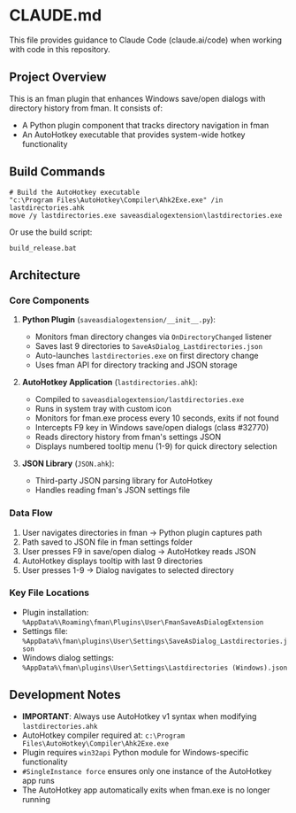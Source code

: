 # CLAUDE.md

This file provides guidance to Claude Code (claude.ai/code) when working with code in this repository.

## Project Overview

This is an fman plugin that enhances Windows save/open dialogs with directory history from fman. It consists of:
- A Python plugin component that tracks directory navigation in fman
- An AutoHotkey executable that provides system-wide hotkey functionality

## Build Commands

```batch
# Build the AutoHotkey executable
"c:\Program Files\AutoHotkey\Compiler\Ahk2Exe.exe" /in lastdirectories.ahk
move /y lastdirectories.exe saveasdialogextension\lastdirectories.exe
```

Or use the build script:
```batch
build_release.bat
```

## Architecture

### Core Components

1. **Python Plugin** (`saveasdialogextension/__init__.py`):
   - Monitors fman directory changes via `OnDirectoryChanged` listener
   - Saves last 9 directories to `SaveAsDialog_Lastdirectories.json`
   - Auto-launches `lastdirectories.exe` on first directory change
   - Uses fman API for directory tracking and JSON storage

2. **AutoHotkey Application** (`lastdirectories.ahk`):
   - Compiled to `saveasdialogextension/lastdirectories.exe`
   - Runs in system tray with custom icon
   - Monitors for fman.exe process every 10 seconds, exits if not found
   - Intercepts F9 key in Windows save/open dialogs (class #32770)
   - Reads directory history from fman's settings JSON
   - Displays numbered tooltip menu (1-9) for quick directory selection

3. **JSON Library** (`JSON.ahk`):
   - Third-party JSON parsing library for AutoHotkey
   - Handles reading fman's JSON settings file

### Data Flow

1. User navigates directories in fman → Python plugin captures path
2. Path saved to JSON file in fman settings folder
3. User presses F9 in save/open dialog → AutoHotkey reads JSON
4. AutoHotkey displays tooltip with last 9 directories
5. User presses 1-9 → Dialog navigates to selected directory

### Key File Locations

- Plugin installation: `%AppData%\Roaming\fman\Plugins\User\FmanSaveAsDialogExtension`
- Settings file: `%AppData%\fman\plugins\User\Settings\SaveAsDialog_Lastdirectories.json`
- Windows dialog settings: `%AppData%\fman\plugins\User\Settings\Lastdirectories (Windows).json`

## Development Notes

- **IMPORTANT**: Always use AutoHotkey v1 syntax when modifying `lastdirectories.ahk`
- AutoHotkey compiler required at: `c:\Program Files\AutoHotkey\Compiler\Ahk2Exe.exe`
- Plugin requires `win32api` Python module for Windows-specific functionality
- `#SingleInstance force` ensures only one instance of the AutoHotkey app runs
- The AutoHotkey app automatically exits when fman.exe is no longer running
